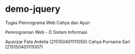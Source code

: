 # demo-jquery
Tugas Pemrograma Web
Cahya dan Ayun

Pemrograman Web - D
Sistem Informasi 

Ayunizar Fata Ardelia (215150401111050)
Cahya Purnama Sari (215150401111007)
